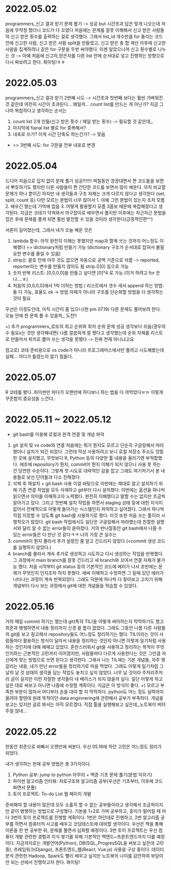 # 2022.05.02
programmers_신고 결과 받기 문제 풀기 -> 성공 but 시간초과
답은 맞게 나오는데 처음에 무작정 짰더니 코드가 다 꼬였다
처음에는 문제를 잘못 이해해서 신고 받은 사람들의 신고 받은 횟수를 출력하는 걸로 생각했다.
그래서 list_id 개수만큼 for 돌리는 코드 안에 신고한 사람, 신고 받은 사람 split을 만들었고, 신고 받은 총 합 계산 이후에 신고한 사람을 집계하려니 같은 for 구문을 두번 써야했다.
이젠 알았으니까 신고 횟수별로 나누는 것 -> 아예 처음에 신고자,받은자를 다른 list 안에 순서대로 넣고 진행하는 방향으로 다시 짜보려고 한다.
화이팅!ㅎㅎ

# 2022.05.03 
programmers_신고 결과 받기 2번째 시도 -> 시간초과
첫번째 보다는 훨씬 가벼워진 것 같은데 여전히 시간이 초과된다... 왜일까...
count list를 만드는 게 아닌가?
지금 그나마 복잡하다고 생각하는 순서는
1. count list 2개 만듦(신고 받은 횟수 / 메일 받는 횟수) -> 필요할 것 같은데,,
2. 마지막에 fianal list 별로 for 중복해서?
3. 내포로 쓰기? 이게 시간 단축도 하는건가? -> 맞음
 * => 3번째 시도: for 구문을 전부 내포로 변경

# 2022.05.04
드디어 처음으로 답지 없이 문제 풀기 성공!!!!!!!
며칠동안 끙끙대면서 짠 코드들을 보면서 뿌듯하기도 했지만
다른 사람들이 짠 간단한 코드를 보면서 많이 배운다.
아직 비교할 문제가 하나 뿐이긴 하지만 내 생각들과 구조 자체는 크게 다르지 않다고 생각한다 (set, split, count 등)
다만 모르는 문법이 너무 많아서 1. 아예 그런 문법이 있는지 조차 모름 2. 배우긴 했는데 기억에 없음 3. 어떻게 활용할지 모름
3콤보 때문에 복잡해졌다고 생각된다.
지금은 코테가 닥쳐와서 마구잡이로 배우면서 풀지만
이후에는 차근차근 문법을 잡은 후에 문제를 풀게 되면 훨씬 발전할 수 있을 것이라 생각한다(긍정적인편^^)

서론이 길어졌는데, 그래서 내가 오늘 배운 것은 
1. lambda 함수: 아직 완전히 이해는 못했지만 map과 함께 쓰는 것까지 어느정도 이해했다 => dictionary처럼 만들기 가능 (dictionary 구조가 순서대로 잡혀서 불필요한 변수를 줄일 수 있음)
2. strip(): 괄호 안에 아무 것도 없으면 자동으로 공백 기준으로 자름 -> reported, reporter라는 변수를 만들지 않아도 됨 strip.()[0] 등으로 가능
3. 숫자 반복 리스트: [0,0,0,0]을 만들고 싶다면 [0]*4 로 가능 (이거 하려고 for 쓴 나....ㅎ)
4. 처음의 [0,0,0,0]에서 1씩 더하는 방법 / 리스트에서 갯수 세서 append 하는 방법: 둘 다 가능, 효율도 ok -> 방법 자체가 아니라 구조를 단순화할 방법을 더 생각하는 것이 필요

우선은 이정도인데, 아직 시간이 좀 있으니(현 pm 07.19) 다른 문제도 풀어보려 한다.
오늘 안에 한 문제 풀 수 있을까,, 도전!!

+) 추가
 programmers_로또의 최고 순위와 최저 순위 문제 성공
 생각보다 쉬움(경우의 수 필요x는 것만 생각해내면)
 나름 깔끔하게 잘 짰다고 생각했는데
 순위 자체를 리스트로 만들어서 위치로 뽑아 쓰는 생각을 못했다 -> 진짜 천재 아니냐고요
 
 참고로) 코테 준비용으로 vs code가 아니라 프로그래머스에서만 풀려고 시도해봤는데 실패... 어디가 틀렸는지 알기 힘들다.
 
# 2022.05.07
R 코테를 봤다..파이썬만 파다가 오랜만에 하다보니 하는 법을 다 까먹었다ㅠㅠ 이렇게 꾸준함의 중요성을 느낀다..

# 2022.05.11 ~ 2022.05.12
* git bash를 이용해 로컬과 원격 연결 및 개념 파악
1. git 설치 및 vs code와 연결
처음에는 뭐가 뭔지도 모르고 단순히 구글링해서 따라했더니 설치가 되긴 되었다.
그런데 막상 사용하려고 보니 로컬 저장소 주소도 엉뚱한 곳에 설치했고, 무엇보다 R, Python 등의 다양한 툴 내용을 올리기엔 부적합했다.
애초에 repository가 뭔지, commit이 뭔지 이해가 되지 않으니 사용 못 하는 건 당연한 수순이다.
그렇게 첫 시도로 대략적인 감을 잡고 그래도 여기저기서 본 내용들로 낯선 단어들과 다소 친해졌다.
2. 삭제 후 재설치 + git bash 사용
이걸 바탕으로 이번에는 제대로 알고 설치하기 위해 기존 연결 작업을 모두 삭제하고 git부터 다시 설치했다.
이번에는 옵션을 하나씩 읽으면서 의미를 이해하고자 노력했다. 완전히 이해했다고 말할 수는 없지만 조금씩 알아가고 있다.
그리고 첫번째 설치 작업을 하면서 staging 상태 등에 대한 지식이 없어서 전체적으로 어떻게 돌아가는 시스템인지 파악하고 싶어졌다.
그래서 하나씩 직접 지정할 수 있도록 git bash를 사용하기로 했다.
이것 또한 처음 쓰는 툴이라 시행착오가 많았다. 
git bash 작업에서도 일단은 구글링해서 따라했는데 친절한 설명서와 달리 알 수 없는 error들이 쏟아졌다. 거의 반나절동안 git bash에서 나올 수 있는 error들은 다 만난 것 같다ㅋㅋ
나의 가장 큰 실수는 
1. commit이 뭔지 몰라서 추가 설정인 줄 알고 건드리지 않았다.(=commit 생성 코드를 실행하지 않았다.)
2. branch를 몰라서 계속 추가로 생성하고 시도하고 다시 생성하는 작업을 반복했다. 그 과정에서 main branch를 잘못 건드리고 새 branch와 꼬여서 연결 자체가 불가능 했다.
처음 시작부터 git status 등의 기본적인 코드에 에러가 나서 초반에는 문제가 무엇인지 인지조차 하지 못했다.
애써 이해하고 수정하면 그 밑에 있던 에러가 나타나는 과정이 계속 반복되었다.
그래도 덕분에 하나씩 다 찾아보고 고치기 위해 개념부터 다시 보는 과정에서 git에 대한 개념들을 학습할 수 있었다.

# 2022.05.16
거의 매일 commit 하기는 했는데 git(특히 TIL)을 어떻게 써야하는지 막막하기도 했고 취준과 병행하면서 내용 정리까지 신경 쓸 틈이 없었다.
그래도 그동안 나름 다른 사람들의 git을 보고 참고해서 repository들도 어느정도 정리하기는 했다.
TIL이라는 것이 사람들마다 활용하는 방식이 달라서 내용을 정리하는 것인지 아니면 이렇게 일기처럼 사용하는 것인지에 대해 헤매고 있었다.
혼란스러워서 git을 사용하고 정리하는 목적이 무엇인지하는 근본적인 고민까지 이어졌지만, 사람들마다 다르게 사용한다는 것은 그만큼 자신에게 맞는 방법으로 쓰면 된다고 생각한다.
그래서 나는 TIL에는 기본 개념들, 자주 헷갈리는 내용, 내가 만난 error들을 정리하기로 마음 먹었다.
그래도 이렇게 일기처럼 그날의 날 것 상태의 생각을 담는 작업도 놓치고 싶지 않았다.
너무 날 것이라 주저리주저리 글이 길지만 이런 자잘한 생각들이 내 베이스가 되지 않을까 싶다.
일단 이렇게 하고 싶은 대로 써보고 아니면 나중에 수정할 계획이다. 지금은 이 방식이 좋다.
+) 모르고 부족한 부분이 많아서 어디부터 손을 대야 할 지 막막하다.
python도 어느 정도 실력까지 올려야 할텐데 원래 목적이던 data enginnering에 관련해서 공부가 부족하다. 개념을 보고는 있지만 글로 봐서는 아직 모르겠다. 직접 툴을 실행해보고 싶은데,,노트북이 버텨주질 않네...

# 2022.05.22
한동안 취준으로 바빠서 오랜만에 써본다.
우선 05.16에 하던 고민은 어느정도 정리가 되었다.

내가 생각하는 현재 공부 방법은 총 3가지이다.
1. Python 공부: jump to python 마무리 + 백준 기초 문제 풀기(문법 익히기)
2. 파이썬 알고리즘 인터뷰: 자료구조와 알고리즘 공부(우선은 기초부터, 이후에 코드 짜면서 문풀)
3. 토이 프로젝트: To-do List 웹 페이지 개발

준비해야 할 내용이 많은데 모두 소홀히 할 수 없는 공부들이라고 생각해서 조금씩이지만 같이 병행하는 방법으로 구성했다.
기본을 1+2로 가며 공부하고,
흥미가 떨어질 때 마다 3번의 토이 프로젝트를 진행할 계획이다.
1번은 하던대로 진행하고, 2번 알고리즘 공부를 하면서 컴퓨터적 사고를 배우고 코딩테스트에 대비할 생각이다. 우선은 책을 통해 이론을 한 번 공부한 뒤, 문제를 풀면서 심화할 예정이다.
3번 토이 프로젝트는 우선 컴퓨터 개발 관련한 경험과 지식 쌓기를 위해 기본적인 백엔드~프론트엔드까지 다룰 예정이다.
지금까지로는 개발언어(Python), DB(SQL_ProgresSQL을 써보고 싶은데 고민 중), 프레임워크(Django), 프론트엔드_웹(React, Vue.js) 사용을 구상 중이다.
데이터 분석 관련한 Hadoop, Spark도 빨리 배우고 싶지만 노트북의 나이를 감안하여 부담이 안 되는 선에서 진행하고자 한다.
화이팅!
